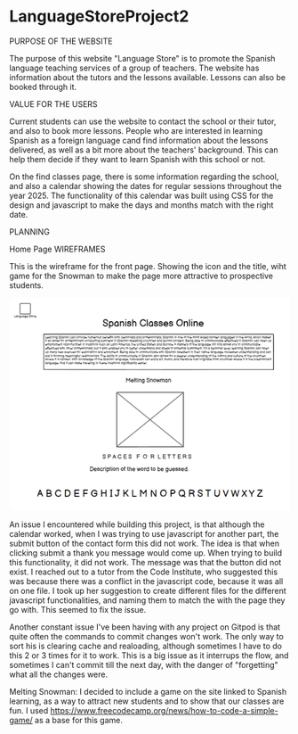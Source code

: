 # LanguageStoreProject2

PURPOSE OF THE WEBSITE

The purpose of this website "Language Store" is to promote the Spanish language teaching services of a group of teachers. The website has information about the tutors and the lessons available. Lessons can also be booked through it. 

VALUE FOR THE USERS

Current students can use the website to contact the school or their tutor, and also to book more lessons. People who are interested in learning Spanish as a foreign language cand find information about the lessons delivered, as well as a bit more about the teachers' background. This can help them decide if they want to learn Spanish with this school or not.

On the find classes page, there is some information regarding the school, and also a calendar showing the dates for regular sessions throughout the year 2025. The functionality of this calendar was built using CSS for the design and javascript to make the days and months match with the right date. 

PLANNING 

Home Page WIREFRAMES

This is the wireframe for the front page. Showing the icon and the title, wiht game for the Snowman to make the page more attractive to prospective students.

![ Wireframes Home Page](/images/wireframehomepage.png)

An issue I encountered while building this project, is that although the calendar worked, when I was trying to use javascript for another part, the submit button of the contact form this did not work. The idea is that when clicking submit a thank you message would come up. When trying to build this functionality, it did not work. The message was that the button did not exist. I reached out to a tutor from the Code Institute, who suggested this was because there was a conflict in the javascript code, because it was all on one file. I took up her suggestion to create different files for the different javascript functionalities, and naming them to match the with the page they go with. This seemed to fix the issue. 

Another constant issue I've been having with any project on Gitpod is that quite often the commands to commit changes won't work. The only way to sort his is clearing cache and realoading, although sometimes I have to do this 2 or 3 times for it to work. This is a big issue as it interrups the flow, and sometimes I can't commit till the next day, with the danger of "forgetting" what all the changes were.

Melting Snowman: I decided to include a game on the site linked to Spanish learning, as a way to attract new students and to show that our classes are fun. I used https://www.freecodecamp.org/news/how-to-code-a-simple-game/ as a base for this game.